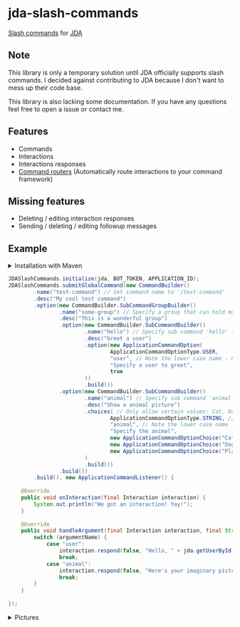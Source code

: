 # jda-slash-commands

[Slash commands](https://discord.com/developers/docs/interactions/slash-commands) for [JDA](https://github.com/DV8FromTheWorld/JDA)

## Note

This library is only a temporary solution until JDA officially supports slash commands. I decided against contributing to JDA because I don't want to
mess up their code base.

This library is also lacking some documentation. If you have any questions feel free to open a issue or contact me.

## Features

- Commands
- Interactions
- Interactions responses
- [Command routers](https://github.com/cerus/jda-slash-commands/wiki/Command-Routers) (Automatically route interactions to your command framework)

## Missing features

- Deleting / editing interaction responses
- Sending / deleting / editing followup messages

## Example

<details>
  <summary>Installation with Maven</summary>

  ```xml

<repositories>
    <repository>
        <id>jitpack.io</id>
        <url>https://jitpack.io</url>
    </repository>
</repositories>

<dependencies>
    <dependency>
        <groupId>com.github.cerus</groupId>
        <artifactId>jda-slash-commands</artifactId>
        <version>47f3ff2ac6</version>
    </dependency>
</dependencies>
  ```

</details>

```java
JDASlashCommands.initialize(jda, BOT_TOKEN, APPLICATION_ID);
JDASlashCommands.submitGlobalCommand(new CommandBuilder()
        .name("test-command") // Set command name to '/test-command'
        .desc("My cool test command")
        .option(new CommandBuilder.SubCommandGroupBuilder()
                .name("some-group") // Specify a group that can hold multiple sub commands
                .desc("This is a wonderful group")
                .option(new CommandBuilder.SubCommandBuilder()
                        .name("hello") // Specify sub command 'hello' (/test-command some-group hello)
                        .desc("Greet a user")
                        .option(new ApplicationCommandOption(
                                ApplicationCommandOptionType.USER,
                                "user", // Note the lower case name - Names have to be lower case or else things could break
                                "Specify a user to greet",
                                true
                        ))
                        .build())
                .option(new CommandBuilder.SubCommandBuilder()
                        .name("animal") // Specify sub command 'animal' (/test-command some-group animal)
                        .desc("Show a animal picture")
                        .choices( // Only allow certain values: Cat, Dog and Platypus
                                ApplicationCommandOptionType.STRING, // Specify type of the choice: STRING or INTEGER
                                "animal", // Note the lower case name - Names have to be lower case or else things could break
                                "Specify the animal",
                                new ApplicationCommandOptionChoice("Cat", "cat"),
                                new ApplicationCommandOptionChoice("Dog", "cat"),
                                new ApplicationCommandOptionChoice("Platypus", "platypus")
                        )
                        .build())
                .build())
        .build(), new ApplicationCommandListener() {
    
    @Override
    public void onInteraction(final Interaction interaction) {
        System.out.println("We got an interaction! Yay!");
    }
    
    @Override
    public void handleArgument(final Interaction interaction, final String argumentName, final InteractionResponseOption option) {
        switch (argumentName) {
            case "user":
                interaction.respond(false, "Hello, " + jda.getUserById(Long.parseLong(option.getValue())).getAsMention());
                break;
            case "animal":
                interaction.respond(false, "Here's your imaginary picture of a " + option.getValue());
                break;
        }
    }
    
});
```

<details>
  <summary>Pictures</summary>

![Group](https://i.imgur.com/qL7nL8q.png)

![Animal](https://i.imgur.com/qm8xLI6.png)

![Hello](https://i.imgur.com/5JMolqh.png)

![Hello Response](https://i.imgur.com/bXng3nG.png)

![Animal Response](https://i.imgur.com/6sEOMBk.png)

</details>
